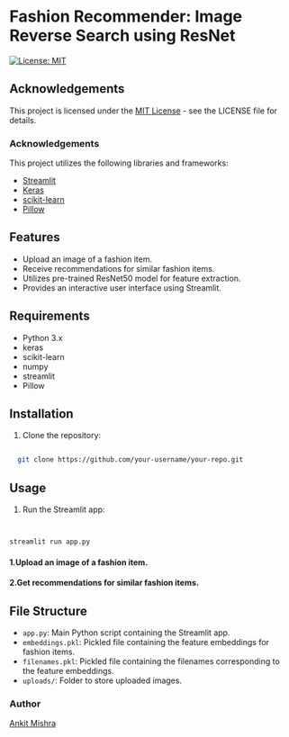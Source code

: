 # Fashion Recommender: Image Reverse Search  using ResNet 

[![License: MIT](https://img.shields.io/badge/License-MIT-yellow.svg)](https://opensource.org/licenses/MIT)

## Acknowledgements

This project is licensed under the [MIT License](LICENSE) - see the LICENSE file for details.

### Acknowledgements

This project utilizes the following libraries and frameworks:
- [Streamlit](https://streamlit.io/)
- [Keras](https://keras.io/)
- [scikit-learn](https://scikit-learn.org/)
- [Pillow](https://python-pillow.org/)


## Features

- Upload an image of a fashion item.
- Receive recommendations for similar fashion items.
- Utilizes pre-trained ResNet50 model for feature extraction.
- Provides an interactive user interface using Streamlit.

## Requirements

- Python 3.x
- keras
- scikit-learn
- numpy
- streamlit
- Pillow

## Installation

1. Clone the repository:


```bash

  git clone https://github.com/your-username/your-repo.git

```


## Usage

1. Run the Streamlit app:

```bash


streamlit run app.py

```


#### 1.Upload an image of a fashion item.
#### 2.Get recommendations for similar fashion items.



## File Structure

- `app.py`: Main Python script containing the Streamlit app.
- `embeddings.pkl`: Pickled file containing the feature embeddings for fashion items.
- `filenames.pkl`: Pickled file containing the filenames corresponding to the feature embeddings.
- `uploads/`: Folder to store uploaded images.



### Author

[Ankit Mishra](https://github.com/ankitmishralive)
































